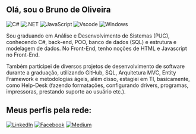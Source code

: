 ## Olá, sou o Bruno de Oliveira
![C#](https://img.shields.io/badge/C%23-239120?style=for-the-badge&logo=c-sharp&logoColor=white)  ![.NET](https://img.shields.io/badge/.NET-5C2D91?style=for-the-badge&logo=.net&logoColor=white) ![JavaScript](https://img.shields.io/badge/JavaScript-F7DF1E?style=for-the-badge&logo=javascript&logoColor=black) ![Vscode](https://img.shields.io/badge/Vscode-007ACC?style=for-the-badge&logo=visual-studio-code&logoColor=white) ![Windows](https://img.shields.io/badge/Windows-000?style=for-the-badge&logo=windows&logoColor=2CA5E0) 	


Sou graduando em Análise e Desenvolvimento de Sistemas (PUC), conhecendo C#, back-end, POO, banco de dados (SQL) e estrutura e modelagem de dados. No Front-End, tenho noções de HTML e Javascript no Front-End.

Também participei de diversos projetos de desenvolvimento de software durante a graduação, utilizando GitHub, SQL, Arquitetura MVC, Entity Framework e metodologias ágeis, além disso, estagiei em TI, basicamente, como Help-Desk (fazendo formatações, configurando drivers, programas, impressoras, prestando suporte ao usuário etc.). 


## Meus perfis pela rede: 

[![LinkedIn](https://img.shields.io/badge/linkedin-%230077B5.svg?style=for-the-badge&logo=linkedin&logoColor=white)](https://www.linkedin.com/in/bruno-victor-de-oliveira-flavio-42b443140/)
[![Facebook](https://img.shields.io/badge/Facebook-%231877F2.svg?style=for-the-badge&logo=Facebook&logoColor=white)](https://www.facebook.com/bruno.oliveira.737/)
[![Medium](https://img.shields.io/badge/Medium-12100E?style=for-the-badge&logo=medium&logoColor=white)](https://medium.com/@br.oliveira) 


